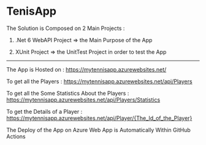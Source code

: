 # TenisApp

The Solution is Composed on 2 Main Projects :


1) .Net 6 WebAPI Project => the Main Purpose of the App


2) XUnit Project => the UnitTest Project in order to test the App

---------------------------------------------------------------------------------------------------------------------


The App is Hosted on : https://mytennisapp.azurewebsites.net/


To get all the Players : https://mytennisapp.azurewebsites.net/api/Players


To get all the Some Statistics About the Players : https://mytennisapp.azurewebsites.net/api/Players/Statistics


To get the Details of a Player : https://mytennisapp.azurewebsites.net/api/Player/{The_Id_of_the_Player}


The Deploy of the App on Azure Web App is Automatically Within GitHub Actions
